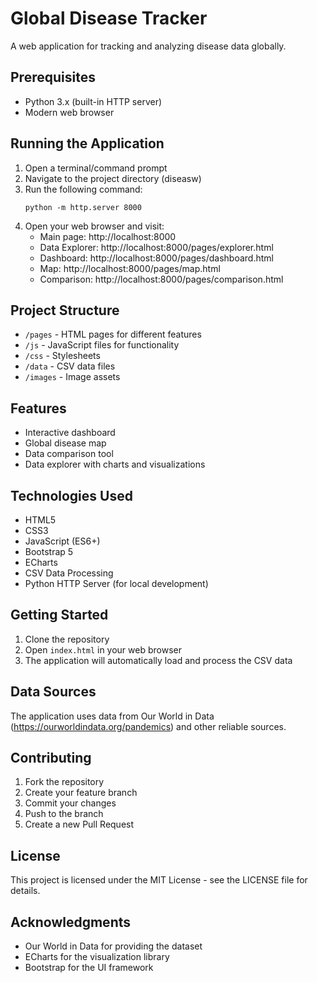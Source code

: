 # Global Disease Tracker

A web application for tracking and analyzing disease data globally.

## Prerequisites

- Python 3.x (built-in HTTP server)
- Modern web browser

## Running the Application

1. Open a terminal/command prompt
2. Navigate to the project directory (diseasw)
3. Run the following command:
   ```
   python -m http.server 8000
   ```
4. Open your web browser and visit:
   - Main page: http://localhost:8000
   - Data Explorer: http://localhost:8000/pages/explorer.html
   - Dashboard: http://localhost:8000/pages/dashboard.html
   - Map: http://localhost:8000/pages/map.html
   - Comparison: http://localhost:8000/pages/comparison.html

## Project Structure

- `/pages` - HTML pages for different features
- `/js` - JavaScript files for functionality
- `/css` - Stylesheets
- `/data` - CSV data files
- `/images` - Image assets

## Features

- Interactive dashboard
- Global disease map
- Data comparison tool
- Data explorer with charts and visualizations

## Technologies Used

- HTML5
- CSS3
- JavaScript (ES6+)
- Bootstrap 5
- ECharts
- CSV Data Processing
- Python HTTP Server (for local development)

## Getting Started

1. Clone the repository
2. Open `index.html` in your web browser
3. The application will automatically load and process the CSV data

## Data Sources

The application uses data from Our World in Data (https://ourworldindata.org/pandemics) and other reliable sources.

## Contributing

1. Fork the repository
2. Create your feature branch
3. Commit your changes
4. Push to the branch
5. Create a new Pull Request

## License

This project is licensed under the MIT License - see the LICENSE file for details.

## Acknowledgments

- Our World in Data for providing the dataset
- ECharts for the visualization library
- Bootstrap for the UI framework 